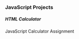 <h3>JavaScript Projects</h3>
<h5>HTML Calculator</h5>

<p>JavaScript Calculator Assignment</p>
<p></p>
<p></p>
<p></p>
<p></p>
<p></p>
<p></p>
<p></p>